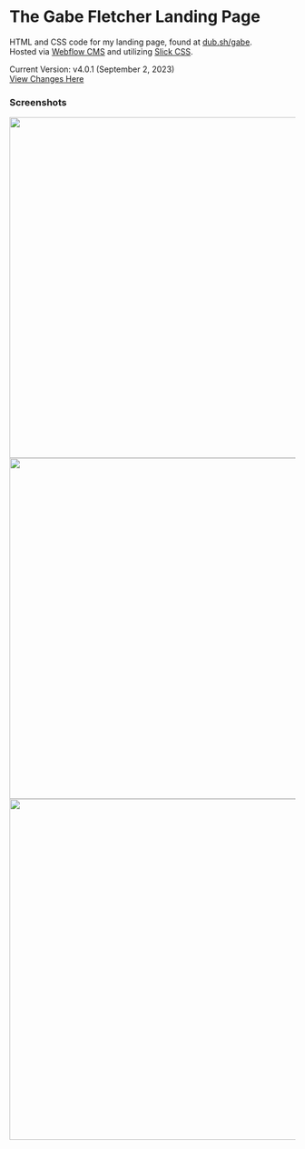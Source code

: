 # The Gabe Fletcher Landing Page
HTML and CSS code for my landing page, found at [dub.sh/gabe](https://dub.sh/gabe).<br>
Hosted via [Webflow CMS](https://webflow.com/cms) and utilizing [Slick CSS](https://kenwheeler.github.io/slick/).<br>

Current Version: v4.0.1 (September 2, 2023)<br>
[View Changes Here](https://github.com/gabefletch/site/blob/main/changes.md)

### Screenshots
<img src="https://i.imgur.com/13hEUqY.png" width=600>
<img src="https://i.imgur.com/n7028eO.png" width=600>
<img src="https://i.imgur.com/ozEAytv.png" width=600>
